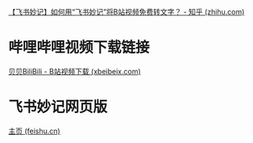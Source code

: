 [【飞书妙记】如何用“飞书妙记”将B站视频免费转文字？ - 知乎 (zhihu.com)](https://zhuanlan.zhihu.com/p/387770665)



# 哔哩哔哩视频下载链接

[贝贝BiliBili - B站视频下载 (xbeibeix.com)](https://xbeibeix.com/api/bilibili/)



# 飞书妙记网页版

[主页 (feishu.cn)](https://mx88ohuok5m.feishu.cn/minutes/home)



